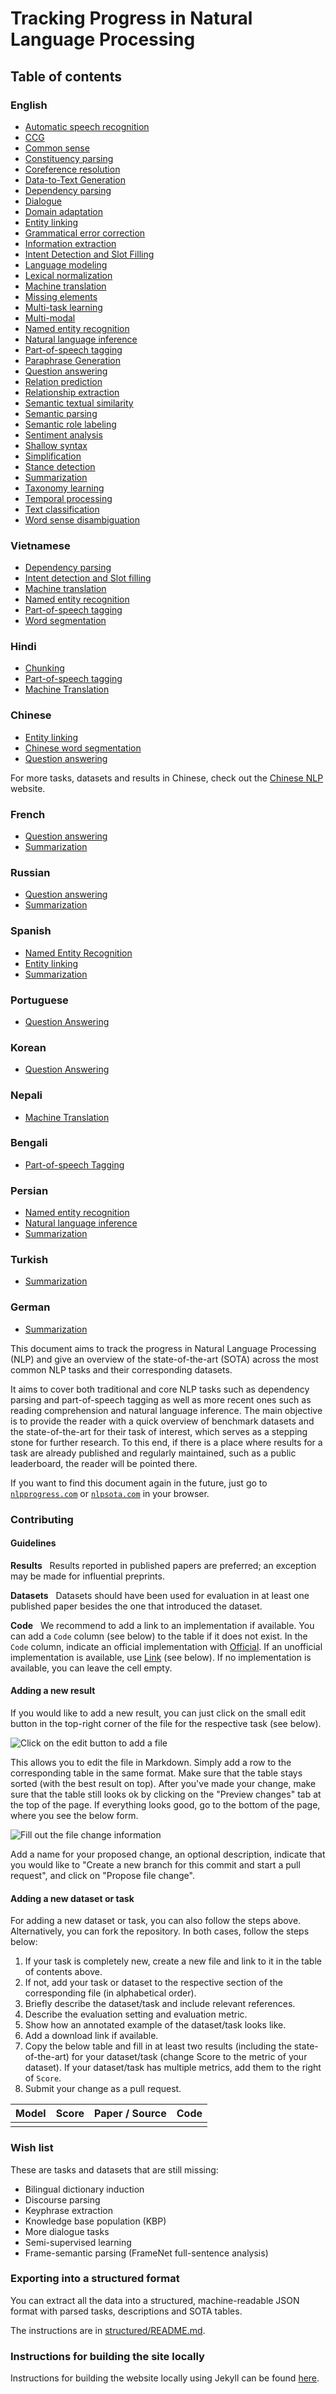 # Tracking Progress in Natural Language Processing

## Table of contents

### English

- [Automatic speech recognition](english/automatic_speech_recognition.md)
- [CCG](english/ccg.md)
- [Common sense](english/common_sense.md)
- [Constituency parsing](english/constituency_parsing.md)
- [Coreference resolution](english/coreference_resolution.md)
- [Data-to-Text Generation](english/data_to_text_generation.md)
- [Dependency parsing](english/dependency_parsing.md)
- [Dialogue](english/dialogue.md)
- [Domain adaptation](english/domain_adaptation.md)
- [Entity linking](english/entity_linking.md)
- [Grammatical error correction](english/grammatical_error_correction.md)
- [Information extraction](english/information_extraction.md)
- [Intent Detection and Slot Filling](english/intent_detection_slot_filling.md)
- [Language modeling](english/language_modeling.md)
- [Lexical normalization](english/lexical_normalization.md)
- [Machine translation](english/machine_translation.md)
- [Missing elements](english/missing_elements.md)
- [Multi-task learning](english/multi-task_learning.md)
- [Multi-modal](english/multimodal.md)
- [Named entity recognition](english/named_entity_recognition.md)
- [Natural language inference](english/natural_language_inference.md)
- [Part-of-speech tagging](english/part-of-speech_tagging.md)
- [Paraphrase Generation](english/paraphrase-generation.md)
- [Question answering](english/question_answering.md)
- [Relation prediction](english/relation_prediction.md)
- [Relationship extraction](english/relationship_extraction.md)
- [Semantic textual similarity](english/semantic_textual_similarity.md)
- [Semantic parsing](english/semantic_parsing.md)
- [Semantic role labeling](english/semantic_role_labeling.md)
- [Sentiment analysis](english/sentiment_analysis.md)
- [Shallow syntax](english/shallow_syntax.md)
- [Simplification](english/simplification.md)
- [Stance detection](english/stance_detection.md)
- [Summarization](english/summarization.md)
- [Taxonomy learning](english/taxonomy_learning.md)
- [Temporal processing](english/temporal_processing.md)
- [Text classification](english/text_classification.md)
- [Word sense disambiguation](english/word_sense_disambiguation.md)

### Vietnamese

- [Dependency parsing](vietnamese/vietnamese.md#dependency-parsing)
- [Intent detection and Slot filling](vietnamese/vietnamese.md#intent-detection-and-slot-filling)
- [Machine translation](vietnamese/vietnamese.md#machine-translation)
- [Named entity recognition](vietnamese/vietnamese.md#named-entity-recognition)
- [Part-of-speech tagging](vietnamese/vietnamese.md#part-of-speech-tagging)
- [Word segmentation](vietnamese/vietnamese.md#word-segmentation)

### Hindi

- [Chunking](hindi/hindi.md#chunking)
- [Part-of-speech tagging](hindi/hindi.md#part-of-speech-tagging)
- [Machine Translation](hindi/hindi.md#machine-translation)

### Chinese

- [Entity linking](chinese/chinese.md#entity-linking)
- [Chinese word segmentation](chinese/chinese_word_segmentation.md)
- [Question answering](chinese/question_answering.md)

For more tasks, datasets and results in Chinese, check out the [Chinese NLP](https://chinesenlp.xyz/#/) website.

### French

- [Question answering](french/question_answering.md)
- [Summarization](french/summarization.md)

### Russian

- [Question answering](russian/question_answering.md)
- [Summarization](russian/summarization.md)

### Spanish

- [Named Entity Recognition](spanish/named_entity_recognition.md)
- [Entity linking](spanish/entity_linking.md#entity-linking)
- [Summarization](spanish/summarization.md)

### Portuguese

- [Question Answering](portuguese/question_answering.md)

### Korean

- [Question Answering](korean/question_answering.md)

### Nepali

- [Machine Translation](nepali/nepali.md#machine-translation)

### Bengali
- [Part-of-speech Tagging](bengali/part_of_speech_tagging.md)

### Persian
- [Named entity recognition](persian/named_entity_recognition.md)
- [Natural language inference](persian/natural_language_inference.md)
- [Summarization](persian/summarization.md)

### Turkish

- [Summarization](turkish/summarization.md)

### German

- [Summarization](german/summarization.md)


This document aims to track the progress in Natural Language Processing (NLP) and give an overview
of the state-of-the-art (SOTA) across the most common NLP tasks and their corresponding datasets.

It aims to cover both traditional and core NLP tasks such as dependency parsing and part-of-speech tagging
as well as more recent ones such as reading comprehension and natural language inference. The main objective
is to provide the reader with a quick overview of benchmark datasets and the state-of-the-art for their
task of interest, which serves as a stepping stone for further research. To this end, if there is a 
place where results for a task are already published and regularly maintained, such as a public leaderboard,
the reader will be pointed there.

If you want to find this document again in the future, just go to [`nlpprogress.com`](https://nlpprogress.com/)
or [`nlpsota.com`](http://nlpsota.com/) in your browser.

### Contributing

#### Guidelines

**Results** &nbsp; Results reported in published papers are preferred; an exception may be made for influential preprints.

**Datasets** &nbsp; Datasets should have been used for evaluation in at least one published paper besides 
the one that introduced the dataset.

**Code** &nbsp; We recommend to add a link to an implementation 
if available. You can add a `Code` column (see below) to the table if it does not exist.
In the `Code` column, indicate an official implementation with [Official](http://link_to_implementation).
If an unofficial implementation is available, use [Link](http://link_to_implementation) (see below).
If no implementation is available, you can leave the cell empty.

#### Adding a new result

If you would like to add a new result, you can just click on the small edit button in the top-right
corner of the file for the respective task (see below).

![Click on the edit button to add a file](img/edit_file.png)

This allows you to edit the file in Markdown. Simply add a row to the corresponding table in the
same format. Make sure that the table stays sorted (with the best result on top). 
After you've made your change, make sure that the table still looks ok by clicking on the
"Preview changes" tab at the top of the page. If everything looks good, go to the bottom of the page,
where you see the below form. 

![Fill out the file change information](img/propose_file_change.png)

Add a name for your proposed change, an optional description, indicate that you would like to
"Create a new branch for this commit and start a pull request", and click on "Propose file change".

#### Adding a new dataset or task

For adding a new dataset or task, you can also follow the steps above. Alternatively, you can fork the repository.
In both cases, follow the steps below:

1. If your task is completely new, create a new file and link to it in the table of contents above.
2. If not, add your task or dataset to the respective section of the corresponding file (in alphabetical order).
3. Briefly describe the dataset/task and include relevant references. 
4. Describe the evaluation setting and evaluation metric.
5. Show how an annotated example of the dataset/task looks like.
6. Add a download link if available.
7. Copy the below table and fill in at least two results (including the state-of-the-art)
  for your dataset/task (change Score to the metric of your dataset). If your dataset/task
  has multiple metrics, add them to the right of `Score`.
1. Submit your change as a pull request.
  
| Model           | Score  |  Paper / Source | Code |
| ------------- | :-----:| --- | --- |
|  |  |  | |


### Wish list

These are tasks and datasets that are still missing:

- Bilingual dictionary induction
- Discourse parsing
- Keyphrase extraction
- Knowledge base population (KBP)
- More dialogue tasks
- Semi-supervised learning
- Frame-semantic parsing (FrameNet full-sentence analysis)

### Exporting into a structured format

You can extract all the data into a structured, machine-readable JSON format with parsed tasks, descriptions and SOTA tables. 

The instructions are in [structured/README.md](structured/README.md).

### Instructions for building the site locally

Instructions for building the website locally using Jekyll can be found [here](jekyll_instructions.md).


